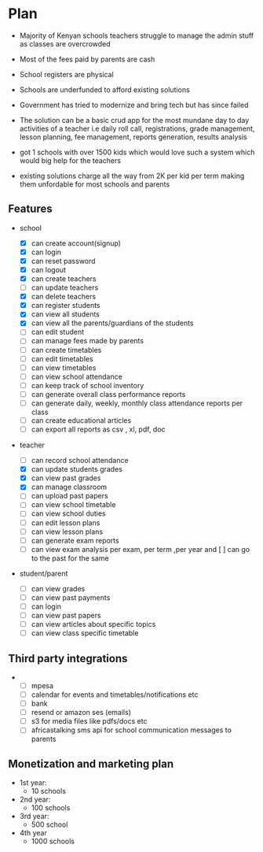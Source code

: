 # Plan
- Majority of Kenyan schools teachers struggle to manage the admin stuff as classes are overcrowded
- Most of the fees paid by parents are cash
- School registers are physical
- Schools are underfunded to afford existing solutions
- Government has tried to modernize and bring tech but has since failed

- The solution can be a basic crud app for the most mundane day to day activities of a teacher i.e daily roll call, registrations, grade management, lesson planning, fee management, reports generation, results analysis

- got 1 schools with over 1500 kids which would love such a system which would big help for the teachers
- existing solutions charge all the way from 2K per kid per term making them unfordable for most schools and parents

## Features
- school

	- [X] can create account(signup)
	- [X] can login
	- [X] can reset password
	- [X] can logout
	- [X] can create teachers
	- [ ] can update teachers
	- [X] can delete teachers
	- [X] can register students
	- [X] can view all students
	- [X] can view all the parents/guardians of the students
	- [ ] can edit student
	- [ ] can manage fees made by parents
	- [ ] can create timetables
	- [ ] can edit timetables
	- [ ] can view timetables
	- [ ] can view school attendance
	- [ ] can keep track of school inventory
	- [ ] can generate overall class performance reports
	- [ ] can generate daily, weekly, monthly class attendance reports per class
	- [ ] can create educational articles
	- [ ] can export all reports as csv , xl, pdf, doc
	
- teacher
	
	- [ ] can record school attendance
	- [X] can update students grades
	- [X] can view past grades
	- [X] can manage classroom
	- [ ] can upload past papers
	- [ ] can view school timetable
	- [ ] can view school duties
	- [ ] can edit lesson plans
	- [ ] can view lesson plans
	- [ ] can generate exam reports 
	- [ ] can view exam analysis per exam, per term ,per year and [ ] can go to the past for the same
	
- student/parent

	- [ ] can view grades
	- [ ] can view past payments
	- [ ] can login
	- [ ] can view past papers
	- [ ] can view articles about specific topics
	- [ ] can view class specific timetable

## Third party integrations
- 	
	- [ ] mpesa 
	- [ ] calendar for events and timetables/notifications etc
	- [ ] bank
	- [ ] resend or amazon ses (emails)
	- [ ] s3 for media files like pdfs/docs etc
	- [ ] africastalking sms api for school communication messages to parents

## Monetization and marketing plan

- 1st year:
	- 10 schools
- 2nd year:
	- 100 schools
- 3rd year:
	- 500 school
- 4th year
	- 1000 schools
	